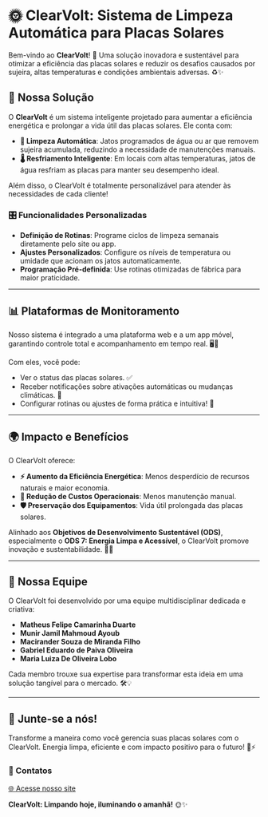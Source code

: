 # 🌞 ClearVolt: Sistema de Limpeza Automática para Placas Solares

Bem-vindo ao **ClearVolt**! 🚀 Uma solução inovadora e sustentável para otimizar a eficiência das placas solares e reduzir os desafios causados por sujeira, altas temperaturas e condições ambientais adversas. ♻️✨

## 🌟 Nossa Solução

O **ClearVolt** é um sistema inteligente projetado para aumentar a eficiência energética e prolongar a vida útil das placas solares. Ele conta com:

- **🧼 Limpeza Automática**: Jatos programados de água ou ar que removem sujeira acumulada, reduzindo a necessidade de manutenções manuais.
- **🌡️ Resfriamento Inteligente**: Em locais com altas temperaturas, jatos de água resfriam as placas para manter seu desempenho ideal.

Além disso, o ClearVolt é totalmente personalizável para atender às necessidades de cada cliente! 

### 🎛️ Funcionalidades Personalizadas
- **Definição de Rotinas**: Programe ciclos de limpeza semanais diretamente pelo site ou app.
- **Ajustes Personalizados**: Configure os níveis de temperatura ou umidade que acionam os jatos automaticamente.
- **Programação Pré-definida**: Use rotinas otimizadas de fábrica para maior praticidade.

---

## 📊 Plataformas de Monitoramento

Nosso sistema é integrado a uma plataforma web e a um app móvel, garantindo controle total e acompanhamento em tempo real. 🖥️📱

Com eles, você pode:
- Ver o status das placas solares. ✅
- Receber notificações sobre ativações automáticas ou mudanças climáticas. 📩
- Configurar rotinas ou ajustes de forma prática e intuitiva! 🎯

---

## 🌍 Impacto e Benefícios

O ClearVolt oferece:
- **⚡ Aumento da Eficiência Energética**: Menos desperdício de recursos naturais e maior economia.
- **🔧 Redução de Custos Operacionais**: Menos manutenção manual.
- **🛡️ Preservação dos Equipamentos**: Vida útil prolongada das placas solares.

Alinhado aos **Objetivos de Desenvolvimento Sustentável (ODS)**, especialmente o **ODS 7: Energia Limpa e Acessível**, o ClearVolt promove inovação e sustentabilidade. 🌱🌐

---

## 👥 Nossa Equipe

O ClearVolt foi desenvolvido por uma equipe multidisciplinar dedicada e criativa:  
- **Matheus Felipe Camarinha Duarte**  
- **Munir Jamil Mahmoud Ayoub**  
- **Macirander Souza de Miranda Filho**  
- **Gabriel Eduardo de Paiva Oliveira**  
- **Maria Luiza De Oliveira Lobo**  

Cada membro trouxe sua expertise para transformar esta ideia em uma solução tangível para o mercado. 🛠️💡

---

## 🚀 Junte-se a nós!

Transforme a maneira como você gerencia suas placas solares com o ClearVolt. Energia limpa, eficiente e com impacto positivo para o futuro! 🌟⚡

### 📌 Contatos  
[🌐 Acesse nosso site](https://webapp-clearvolt.azurewebsites.net/home)  

**ClearVolt: Limpando hoje, iluminando o amanhã!** 🌞✨
